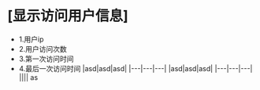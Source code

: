 # [显示访问用户信息]
- 1.用户ip
- 2.用户访问次数
- 3.第一次访问时间
- 4.最后一次访问时间
|asd|asd|asd|
|---|---|---|
|asd|asd|asd|
|---|---|---|
||||
as
